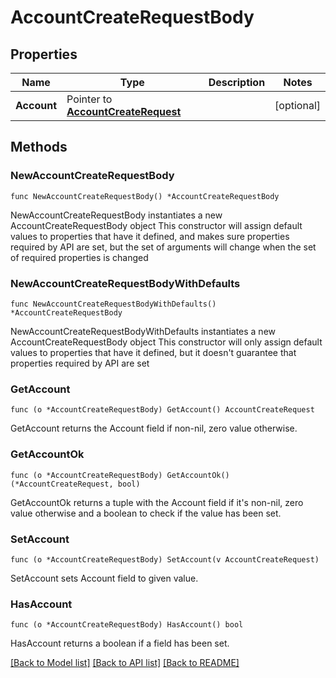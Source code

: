 # AccountCreateRequestBody

## Properties

Name | Type | Description | Notes
------------ | ------------- | ------------- | -------------
**Account** | Pointer to [**AccountCreateRequest**](AccountCreateRequest.md) |  | [optional] 

## Methods

### NewAccountCreateRequestBody

`func NewAccountCreateRequestBody() *AccountCreateRequestBody`

NewAccountCreateRequestBody instantiates a new AccountCreateRequestBody object
This constructor will assign default values to properties that have it defined,
and makes sure properties required by API are set, but the set of arguments
will change when the set of required properties is changed

### NewAccountCreateRequestBodyWithDefaults

`func NewAccountCreateRequestBodyWithDefaults() *AccountCreateRequestBody`

NewAccountCreateRequestBodyWithDefaults instantiates a new AccountCreateRequestBody object
This constructor will only assign default values to properties that have it defined,
but it doesn't guarantee that properties required by API are set

### GetAccount

`func (o *AccountCreateRequestBody) GetAccount() AccountCreateRequest`

GetAccount returns the Account field if non-nil, zero value otherwise.

### GetAccountOk

`func (o *AccountCreateRequestBody) GetAccountOk() (*AccountCreateRequest, bool)`

GetAccountOk returns a tuple with the Account field if it's non-nil, zero value otherwise
and a boolean to check if the value has been set.

### SetAccount

`func (o *AccountCreateRequestBody) SetAccount(v AccountCreateRequest)`

SetAccount sets Account field to given value.

### HasAccount

`func (o *AccountCreateRequestBody) HasAccount() bool`

HasAccount returns a boolean if a field has been set.


[[Back to Model list]](../README.md#documentation-for-models) [[Back to API list]](../README.md#documentation-for-api-endpoints) [[Back to README]](../README.md)


